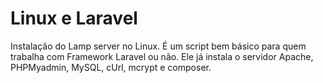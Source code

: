 # Linux e Laravel
Instalação do Lamp server no Linux.
É um script bem básico para quem trabalha com Framework Laravel ou não.
Ele já instala o servidor Apache, PHPMyadmin, MySQL, cUrl, mcrypt e composer.
